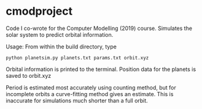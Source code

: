# cmodproject
Code I co-wrote for the Computer Modelling (2019) course.
Simulates the solar system to predict orbital information.

Usage:
From within the build directory, type
```
python planetsim.py planets.txt params.txt orbit.xyz
```


Orbital information is printed to the terminal.
Position data for the planets is saved to orbit.xyz

Period is estimated most accurately using counting method, but
 for incomplete orbits a curve-fitting method gives an estimate.
 This is inaccurate for simulations much shorter than a full orbit.
